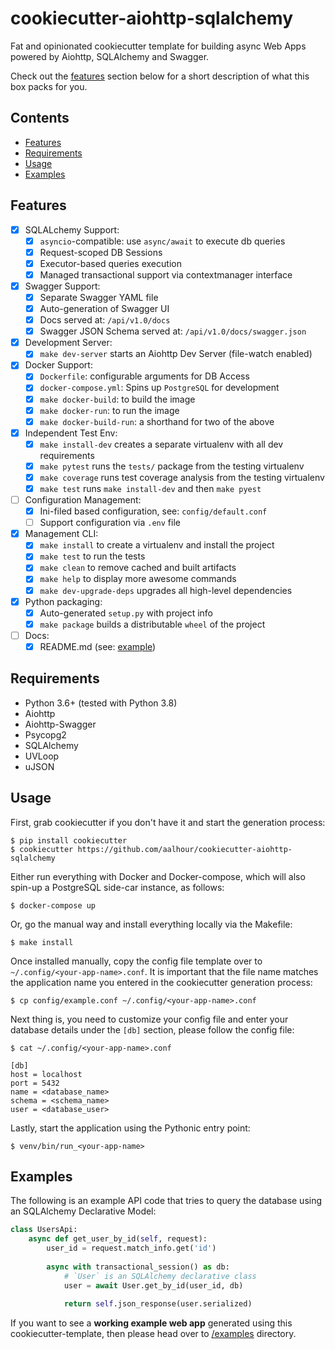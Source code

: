 # cookiecutter-aiohttp-sqlalchemy

Fat and opinionated cookiecutter template for building async Web Apps powered by Aiohttp, SQLAlchemy and Swagger.

Check out the [features](#features) section below for a short description of what this box packs for you.

## Contents
 
  * [Features](#features)
  * [Requirements](#requirements)
  * [Usage](#usage)
  * [Examples](#examples)
 
## Features

 - [x] SQLALchemy Support:
   - [x] `asyncio`-compatible: use `async/await` to execute db queries
   - [x] Request-scoped DB Sessions
   - [x] Executor-based queries execution
   - [x] Managed transactional support via contextmanager interface
 - [x] Swagger Support:
   - [x] Separate Swagger YAML file
   - [x] Auto-generation of Swagger UI
   - [x] Docs served at: `/api/v1.0/docs`
   - [x] Swagger JSON Schema served at: `/api/v1.0/docs/swagger.json`
 - [x] Development Server:
   - [x] `make dev-server` starts an Aiohttp Dev Server (file-watch enabled)
 - [x] Docker Support:
   - [x] `Dockerfile`: configurable arguments for DB Access
   - [x] `docker-compose.yml`: Spins up `PostgreSQL` for development
   - [x] `make docker-build`: to build the image
   - [x] `make docker-run`: to run the image
   - [x] `make docker-build-run`: a shorthand for two of the above
 - [x] Independent Test Env:
   - [x] `make install-dev` creates a separate virtualenv with all dev requirements
   - [x] `make pytest` runs the `tests/` package from the testing virtualenv
   - [x] `make coverage` runs test coverage analysis from the testing virtualenv
   - [x] `make test` runs `make install-dev` and then `make pyest`
 - [ ] Configuration Management:
   - [x] Ini-filed based configuration, see: `config/default.conf`
   - [ ] Support configuration via `.env` file
 - [x] Management CLI:
   - [x] `make install` to create a virtualenv and install the project
   - [x] `make test` to run the tests
   - [x] `make clean` to remove cached and built artifacts
   - [x] `make help` to display more awesome commands
   - [x] `make dev-upgrade-deps` upgrades all high-level dependencies
 - [x] Python packaging:
   - [x] Auto-generated `setup.py` with project info
   - [x] `make package` builds a distributable `wheel` of the project
 - [ ] Docs:
   - [x] README.md (see: [example](examples/example_web_app/README.md))

## Requirements

 * Python 3.6+ (tested with Python 3.8)
 * Aiohttp
 * Aiohttp-Swagger
 * Psycopg2
 * SQLAlchemy
 * UVLoop
 * uJSON

## Usage

First, grab cookiecutter if you don't have it and start the generation process:
```
$ pip install cookiecutter
$ cookiecutter https://github.com/aalhour/cookiecutter-aiohttp-sqlalchemy
```

Either run everything with Docker and Docker-compose, which will also spin-up a PostgreSQL side-car instance, as follows:
```
$ docker-compose up
```

Or, go the manual way and install everything locally via the Makefile:
```
$ make install
```

Once installed manually, copy the config file template over to `~/.config/<your-app-name>.conf`. It is important that the file name matches the application name you entered in the cookiecutter generation process:
```
$ cp config/example.conf ~/.config/<your-app-name>.conf
```

Next thing is, you need to customize your config file and enter your database details under the `[db]` section, please follow the config file:
```
$ cat ~/.config/<your-app-name>.conf

[db]
host = localhost
port = 5432
name = <database_name>
schema = <schema_name>
user = <database_user>
```

Lastly, start the application using the Pythonic entry point:
```
$ venv/bin/run_<your-app-name>
```

## Examples

The following is an example API code that tries to query the database using an SQLAlchemy Declarative Model:

```python
class UsersApi:
    async def get_user_by_id(self, request):
        user_id = request.match_info.get('id')
        
        async with transactional_session() as db:
            # `User` is an SQLAlchemy declarative class
            user = await User.get_by_id(user_id, db)
            
            return self.json_response(user.serialized)
```

If you want to see a **working example web app** generated using this cookiecutter-template, then please head over to [/examples](https://github.com/aalhour/cookiecutter-aiohttp-sqlalchemy/tree/master/examples) directory.
